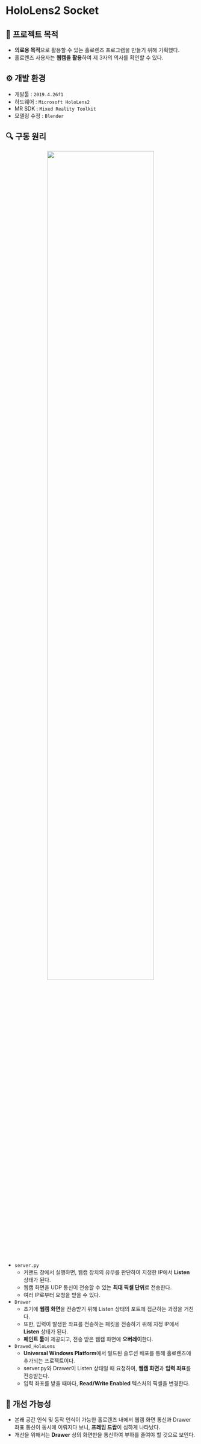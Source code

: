# HoloLens2 Socket

## 📣 프로젝트 목적
+ **의료용 목적**으로 활용할 수 있는 홀로렌즈 프로그램을 만들기 위해 기획했다.
+ 홀로렌즈 사용자는 **웹캠을 활용**하여 제 3자의 의사를 확인할 수 있다.

## ⚙ 개발 환경
+ 개발툴 : `2019.4.26f1`
+ 하드웨어 : `Microsoft HoloLens2`
+ MR SDK : `Mixed Reality Toolkit`
+ 모델링 수정 : `Blender`

## 🔍 구동 원리
<div align="center">
  <img width="75%" height="75%" src="https://user-images.githubusercontent.com/60832219/211207490-f78020dc-14c2-44bd-9f38-5a9d512194cb.png"/>
</div>

+ `server.py`
  + 커맨드 창에서 실행하면, 웹캠 장치의 유무를 판단하여 지정한 IP에서 **Listen** 상태가 된다.
  + 웹캠 화면을 UDP 통신이 전송할 수 있는 **최대 픽셀 단위**로 전송한다.
  + 여러 IP로부터 요청을 받을 수 있다.
+ `Drawer`
  + 초기에 **웹캠 화면**을 전송받기 위해 Listen 상태의 포트에 접근하는 과정을 거친다.
  + 또한, 입력이 발생한 좌표를 전송하는 패킷을 전송하기 위해 지정 IP에서 **Listen** 상태가 된다.
  + **페인트 툴**이 제공되고, 전송 받은 웹캠 화면에 **오버레이**한다.
+ `Drawed_HoloLens`
  + **Universal Windows Platform**에서 빌드된 솔루션 배포를 통해 홀로렌즈에 추가되는 프로젝트이다.
  + server.py와 Drawer이 Listen 상태일 때 요청하여, **웹캠 화면**과 **입력 좌표**를 전송받는다.
  + 입력 좌표를 받을 때마다, **Read/Write Enabled** 텍스처의 픽셀을 변경한다.

## 💊 개선 가능성
+ 본래 공간 인식 및 동작 인식이 가능한 홀로렌즈 내에서 웹캠 화면 통신과 Drawer 좌표 통신이 동시에 이뤄지다 보니, **프레임 드랍**이 심하게 나타났다.
+ 개선을 위해서는 **Drawer** 상의 화면만을 통신하여 부하를 줄여야 할 것으로 보인다.
